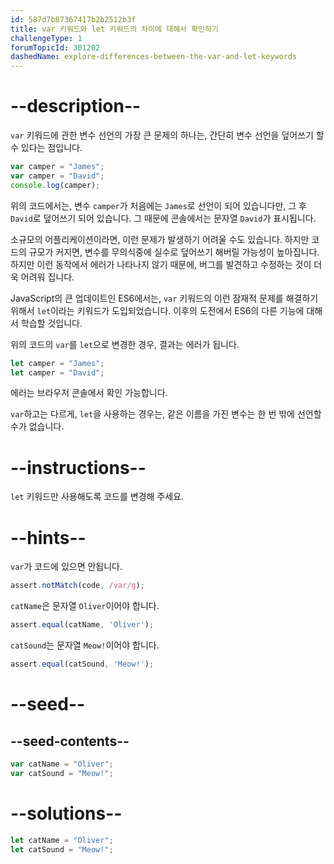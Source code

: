 ```yaml
---
id: 587d7b87367417b2b2512b3f
title: var 키워드와 let 키워드의 차이에 대해서 확인하기
challengeType: 1
forumTopicId: 301202
dashedName: explore-differences-between-the-var-and-let-keywords
---
```


# --description--

`var` 키워드에 관한 변수 선언의 가장 큰 문제의 하나는, 간단히 변수 선언을 덮어쓰기 할 수 있다는 점입니다.

```js
var camper = "James";
var camper = "David";
console.log(camper);
```

위의 코드에서는, 변수 `camper`가 처음에는 `James`로 선언이 되어 있습니다만, 그 후 `David`로 덮어쓰기 되어 있습니다. 그 때문에 콘솔에서는 문자열 `David`가 표시됩니다.

소규모의 어플리케이션이라면, 이런 문제가 발생하기 어려울 수도 있습니다. 하지만 코드의 규모가 커지면, 변수를 무의식중에 실수로 덮어쓰기 해버릴 가능성이 높아집니다. 하지만 이런 동작에서 에러가 나타나지 않기 때문에, 버그를 발견하고 수정하는 것이 더욱 어려워 집니다.

JavaScript의 큰 업데이트인 ES6에서는, `var` 키워드의 이런 잠재적 문제를 해결하기 위해서 `let`이라는 키워드가 도입되었습니다. 이후의 도전에서 ES6의 다른 기능에 대해서 학습할 것입니다.

위의 코드의 `var`를 `let`으로 변경한 경우, 결과는 에러가 됩니다.

```js
let camper = "James";
let camper = "David";
```

에러는 브라우저 콘솔에서 확인 가능합니다.

`var`하고는 다르게, `let`을 사용하는 경우는, 같은 이름을 가진 변수는 한 번 밖에 선언할 수가 없습니다.

# --instructions--

`let` 키워드만 사용해도록 코드를 변경해 주세요.

# --hints--

`var`가 코드에 있으면 안됩니다.

```js
assert.notMatch(code, /var/g);
```

`catName`은 문자열 `Oliver`이어야 합니다.

```js
assert.equal(catName, 'Oliver');
```

`catSound`는 문자열 `Meow!`이어야 합니다.

```js
assert.equal(catSound, 'Meow!');
```

# --seed--

## --seed-contents--

```js
var catName = "Oliver";
var catSound = "Meow!";
```

# --solutions--

```js
let catName = "Oliver";
let catSound = "Meow!";
```
